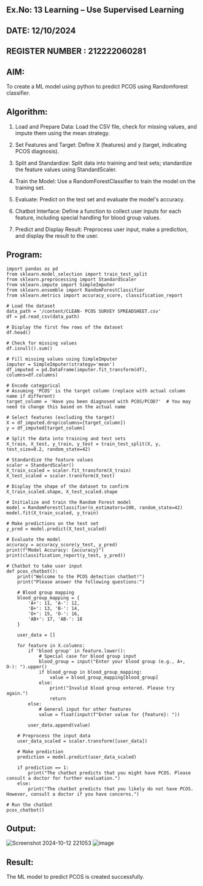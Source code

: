 ## Ex.No: 13 Learning – Use Supervised Learning  
## DATE: 12/10/2024                                                                            
## REGISTER NUMBER : 212222060281
## AIM: 
To create a ML model using python to predict PCOS using Randomforest classifier.
##  Algorithm:
1. Load and Prepare Data: Load the CSV file, check for missing values, and impute them using the mean strategy.<br>

2. Set Features and Target: Define X (features) and y (target, indicating PCOS diagnosis).<br>

3. Split and Standardize: Split data into training and test sets; standardize the feature values using StandardScaler.<br>

4. Train the Model: Use a RandomForestClassifier to train the model on the training set.<br>

5. Evaluate: Predict on the test set and evaluate the model's accuracy.<br>

6. Chatbot Interface: Define a function to collect user inputs for each feature, including special handling for blood group values.<br>

7. Predict and Display Result: Preprocess user input, make a prediction, and display the result to the user.<br>

## Program:
```
import pandas as pd
from sklearn.model_selection import train_test_split
from sklearn.preprocessing import StandardScaler
from sklearn.impute import SimpleImputer
from sklearn.ensemble import RandomForestClassifier
from sklearn.metrics import accuracy_score, classification_report

# Load the dataset
data_path = '/content/CLEAN- PCOS SURVEY SPREADSHEET.csv'
df = pd.read_csv(data_path)

# Display the first few rows of the dataset
df.head()

# Check for missing values
df.isnull().sum()

# Fill missing values using SimpleImputer
imputer = SimpleImputer(strategy='mean')
df_imputed = pd.DataFrame(imputer.fit_transform(df), columns=df.columns)

# Encode categorical
# Assuming 'PCOS' is the target column (replace with actual column name if different)
target_column = 'Have you been diagnosed with PCOS/PCOD?'  # You may need to change this based on the actual name

# Select features (excluding the target)
X = df_imputed.drop(columns=[target_column])
y = df_imputed[target_column]

# Split the data into training and test sets
X_train, X_test, y_train, y_test = train_test_split(X, y, test_size=0.2, random_state=42)

# Standardize the feature values
scaler = StandardScaler()
X_train_scaled = scaler.fit_transform(X_train)
X_test_scaled = scaler.transform(X_test)

# Display the shape of the dataset to confirm
X_train_scaled.shape, X_test_scaled.shape

# Initialize and train the Random Forest model
model = RandomForestClassifier(n_estimators=100, random_state=42)
model.fit(X_train_scaled, y_train)

# Make predictions on the test set
y_pred = model.predict(X_test_scaled)

# Evaluate the model
accuracy = accuracy_score(y_test, y_pred)
print(f"Model Accuracy: {accuracy}")
print(classification_report(y_test, y_pred))

# Chatbot to take user input
def pcos_chatbot():
    print("Welcome to the PCOS detection chatbot!")
    print("Please answer the following questions:")

    # Blood group mapping
    blood_group_mapping = {
        'A+': 11, 'A-': 12,
        'B+': 13, 'B-': 14,
        'O+': 15, 'O-': 16,
        'AB+': 17, 'AB-': 18
    }

    user_data = []

    for feature in X.columns:
        if 'blood group' in feature.lower():
            # Special case for blood group input
            blood_group = input("Enter your blood group (e.g., A+, O-): ").upper()
            if blood_group in blood_group_mapping:
                value = blood_group_mapping[blood_group]
            else:
                print("Invalid blood group entered. Please try again.")
                return
        else:
            # General input for other features
            value = float(input(f"Enter value for {feature}: "))

        user_data.append(value)

    # Preprocess the input data
    user_data_scaled = scaler.transform([user_data])

    # Make prediction
    prediction = model.predict(user_data_scaled)

    if prediction == 1:
        print("The chatbot predicts that you might have PCOS. Please consult a doctor for further evaluation.")
    else:
        print("The chatbot predicts that you likely do not have PCOS. However, consult a doctor if you have concerns.")

# Run the chatbot
pcos_chatbot()
```

## Output:
![Screenshot 2024-10-12 221053](https://github.com/user-attachments/assets/703aa47b-b6aa-4b75-901b-ffe047a67c73)
![image](https://github.com/user-attachments/assets/8f1b6696-3acf-4156-9541-c1a6a7bfba5f)


## Result:
The ML model to predict PCOS is created successfully.
